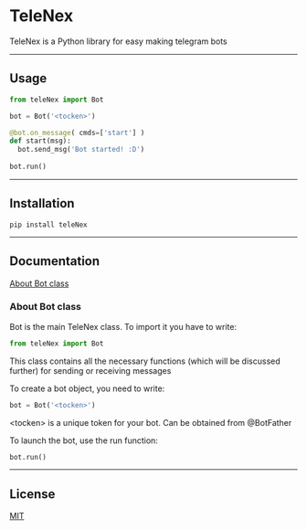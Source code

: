 # TeleNex

TeleNex is a Python library for easy making telegram bots

____

## Usage

```python
from teleNex import Bot

bot = Bot('<tocken>')

@bot.on_message( cmds=['start'] )
def start(msg):
  bot.send_msg('Bot started! :D')
  
bot.run()
```

____

## Installation
```
pip install teleNex
```

____

## Documentation
[About Bot class](#about-bot-class)

### About Bot class
Bot is the main TeleNex class. To import it you have to write:
```python
from teleNex import Bot
```
This class contains all the necessary functions (which will be discussed further) for sending or receiving messages

To create a bot object, you need to write:
```python
bot = Bot('<tocken>')
```
\<tocken\> is a unique token for your bot. Can be obtained from @BotFather

To launch the bot, use the run function:
```python
bot.run()
```

____

## License

[MIT](https://choosealicense.com/licenses/mit/)
